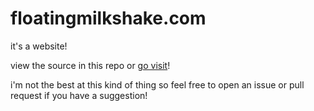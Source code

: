 # floatingmilkshake.com
it's a website!

view the source in this repo or [go visit](https://floatingmilkshake.com)!

i'm not the best at this kind of thing so feel free to open an issue or pull request if you have a suggestion!
